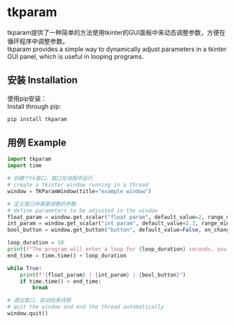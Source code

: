 # tkparam

tkparam提供了一种简单的方法使用tkinter的GUI面板中来动态调整参数，方便在循环程序中调整参数。\
tkparam provides a simple way to dynamically adjust parameters in a tkinter GUI panel, which is useful in looping programs.


## 安装 Installation


使用pip安装： \
Install through pip:


```bash
pip install tkparam
```

## 用例 Example

```python
import tkparam
import time

# 创建个tk窗口，窗口在线程中运行
# create a tkinter window running in a thread
window = TKParamWindow(title="example window")

# 定义窗口中需要调整的参数
# define parameters to be adjusted in the window
float_param = window.get_scalar("float param", default_value=2, range_min=-1.5, range_max=2.3)
int_param = window.get_scalar("int param", default_value=2.3, range_min=-10, range_max=10, is_int=True)
bool_button = window.get_button("button", default_value=False, on_change=lambda status: print(f"Button clicked: status: {status}"))

loop_duration = 10
print(f"The program will enter a loop for {loop_duration} seconds, you can adjust the parameters in GUI and see the printed real-time value")
end_time = time.time() + loop_duration

while True:
    print(f"{float_param} | {int_param} | {bool_button}")
    if time.time() > end_time:
        break

# 退出窗口，自动结束线程
# quit the window and end the thread automatically
window.quit()
```